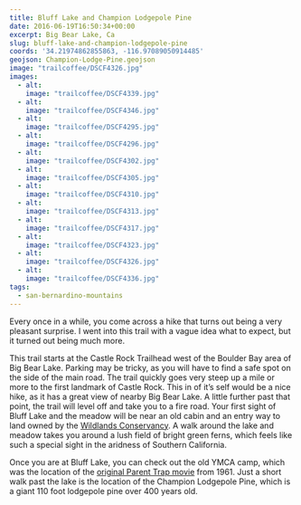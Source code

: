 ```yaml
---
title: Bluff Lake and Champion Lodgepole Pine
date: 2016-06-19T16:50:34+00:00
excerpt: Big Bear Lake, Ca
slug: bluff-lake-and-champion-lodgepole-pine
coords: '34.21974862855863, -116.97089050914485'
geojson: Champion-Lodge-Pine.geojson
image: "trailcoffee/DSCF4326.jpg"
images:
  - alt: 
    image: "trailcoffee/DSCF4339.jpg"
  - alt: 
    image: "trailcoffee/DSCF4346.jpg"
  - alt: 
    image: "trailcoffee/DSCF4295.jpg"
  - alt: 
    image: "trailcoffee/DSCF4296.jpg"
  - alt: 
    image: "trailcoffee/DSCF4302.jpg"
  - alt: 
    image: "trailcoffee/DSCF4305.jpg"
  - alt: 
    image: "trailcoffee/DSCF4310.jpg"
  - alt: 
    image: "trailcoffee/DSCF4313.jpg"
  - alt: 
    image: "trailcoffee/DSCF4317.jpg"
  - alt: 
    image: "trailcoffee/DSCF4323.jpg"
  - alt: 
    image: "trailcoffee/DSCF4326.jpg"
  - alt: 
    image: "trailcoffee/DSCF4336.jpg"
tags:
  - san-bernardino-mountains
---
```

Every once in a while, you come across a hike that turns out being a very pleasant surprise. I went into this trail with a vague idea what to expect, but it turned out being much more.

This trail starts at the Castle Rock Trailhead west of the Boulder Bay area of Big Bear Lake. Parking may be tricky, as you will have to find a safe spot on the side of the main road. The trail quickly goes very steep up a mile or more to the first landmark of Castle Rock. This in of it’s self would be a nice hike, as it has a great view of nearby Big Bear Lake. A little further past that point, the trail will level off and take you to a fire road. Your first sight of Bluff Lake and the meadow will be near an old cabin and an entry way to land owned by the [Wildlands Conservancy](http://www.wildlandsconservancy.org/preserve_blufflake.html). A walk around the lake and meadow takes you around a lush field of bright green ferns, which feels like such a special sight in the aridness of Southern California.

Once you are at Bluff Lake, you can check out the old YMCA camp, which was the location of the [original Parent Trap movie](https://en.wikipedia.org/wiki/The_Parent_Trap_(1961_film)) from 1961. Just a short walk past the lake is the location of the Champion Lodgepole Pine, which is a giant 110 foot lodgepole pine over 400 years old.



